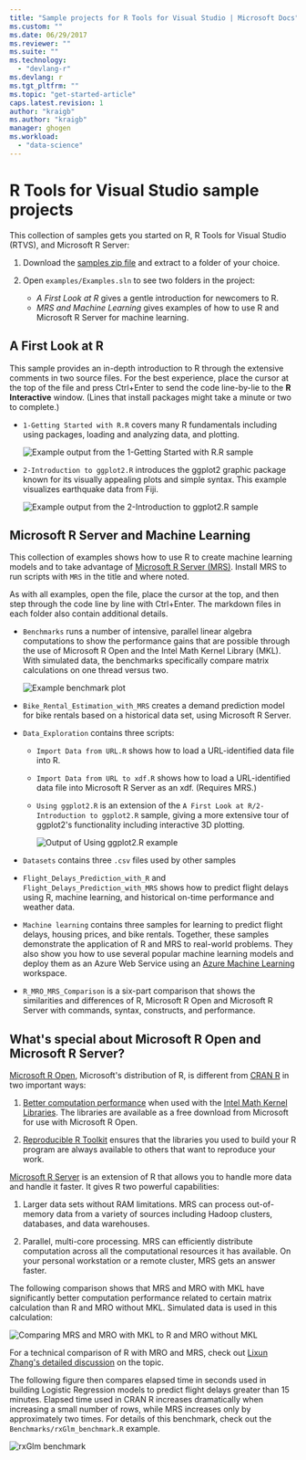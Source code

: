 ```yaml
---
title: "Sample projects for R Tools for Visual Studio | Microsoft Docs"
ms.custom: ""
ms.date: 06/29/2017
ms.reviewer: ""
ms.suite: ""
ms.technology: 
  - "devlang-r"
ms.devlang: r
ms.tgt_pltfrm: ""
ms.topic: "get-started-article"
caps.latest.revision: 1
author: "kraigb"
ms.author: "kraigb"
manager: ghogen
ms.workload: 
  - "data-science"
---
```


# R Tools for Visual Studio sample projects

This collection of samples gets you started on R, R Tools for Visual Studio (RTVS), and Microsoft R Server:

1. Download the [samples zip file](https://github.com/Microsoft/RTVS-docs/archive/master.zip) and extract to a folder of your choice.
1. Open `examples/Examples.sln` to see two folders in the project:

    - *A First Look at R* gives a gentle introduction for newcomers to R.
    - *MRS and Machine Learning* gives examples of how to use R and Microsoft R Server for machine learning.

## A First Look at R

This sample provides an in-depth introduction to R through the extensive comments in two source files. For the best experience, place the cursor at the top of the file and press Ctrl+Enter to send the code line-by-lie to the **R Interactive** window. (Lines that install packages might take a minute or two to complete.)

- `1-Getting Started with R.R` covers many R fundamentals including using packages, loading and analyzing data, and plotting.

    ![Example output from the 1-Getting Started with R.R sample](media/samples-getting-started-output.png)

- `2-Introduction to ggplot2.R` introduces the ggplot2 graphic package known for its visually appealing plots and simple syntax. This example visualizes earthquake data from Fiji.

    ![Example output from the 2-Introduction to ggplot2.R sample](media/samples-ggplot-output.png)

## Microsoft R Server and Machine Learning

This collection of examples shows how to use R to create machine learning models and to take advantage of [Microsoft R Server (MRS)](http://aka.ms/rtvs-msft-r). Install MRS to run scripts with `MRS` in the title and where noted.

As with all examples, open the file, place the cursor at the top, and then step through the code line by line with Ctrl+Enter. The markdown files in each folder also contain additional details.

- `Benchmarks` runs a number of intensive, parallel linear algebra computations to show the performance gains that are possible through the use of Microsoft R Open and the Intel Math Kernel Library (MKL). With simulated data, the benchmarks specifically compare matrix calculations on one thread versus two.

    ![Example benchmark plot](media/samples-mro-benchmark-plot.png)

- `Bike_Rental_Estimation_with_MRS` creates a demand prediction model for bike rentals based on a historical data set, using Microsoft R Server. 

- `Data_Exploration` contains three scripts:

  - `Import Data from URL.R` shows how to load a URL-identified data file into R.
  - `Import Data from URL to xdf.R` shows how to load a URL-identified data file into Microsoft R Server as an xdf. (Requires MRS.)
  - `Using ggplot2.R` is an extension of the `A First Look at R/2-Introduction to ggplot2.R` sample, giving a more extensive tour of ggplot2's functionality including interactive 3D plotting.

      ![Output of Using ggplot2.R example](media/samples-3d-interactive.png)

- `Datasets` contains three `.csv` files used by other samples
- `Flight_Delays_Prediction_with_R` and `Flight_Delays_Prediction_with_MRS` shows how to predict flight delays using R, machine learning, and historical on-time performance and weather data. 
- `Machine learning` contains three samples for learning to predict flight delays, housing prices, and bike rentals. Together, these samples demonstrate the application of R and MRS to real-world problems. They also show you how to use several popular machine learning models and deploy them as an Azure Web Service using an [Azure Machine Learning](https://azure.microsoft.com/services/machine-learning/) workspace.

- `R_MRO_MRS_Comparison` is a six-part comparison that shows the similarities and differences of R, Microsoft R Open and Microsoft R Server with commands, syntax, constructs, and performance.

## What's special about Microsoft R Open and Microsoft R Server?

[Microsoft R Open](http://aka.ms/rtvs-r-open), Microsoft's distribution of R, is different from [CRAN R](https://cran.r-project.org/) in two important ways:

1. [Better computation performance](https://mran.revolutionanalytics.com/rro/#intelmkl1) when used with the [Intel Math Kernel Libraries](https://software.intel.com/intel-mkl). The libraries are available as a free download from Microsoft for use with Microsoft R Open.

1. [Reproducible R Toolkit](https://mran.revolutionanalytics.com/rro/#reproducibility) ensures that the libraries you used to build your R program are always available to others that want to reproduce your work.

[Microsoft R Server](http://aka.ms/rtvs-msft-r) is an extension of R that allows you to handle more data and handle it faster. It gives R two powerful capabilities:

1. Larger data sets without RAM limitations. MRS can process out-of-memory data from a variety of sources including Hadoop clusters, databases, and data warehouses.

1. Parallel, multi-core processing. MRS can efficiently distribute computation across all the computational resources it has available. On your personal workstation or a remote cluster, MRS gets an answer faster.

The following comparison shows that MRS and MRO with MKL have significantly better computation performance related to certain matrix calculation than R and MRO without MKL. Simulated data is used in this calculation:

![Comparing MRS and MRO with MKL to R and MRO without MKL](media/samples-speed-comparison.png)

For a technical comparison of R with MRO and MRS, check out [Lixun Zhang's detailed discussion](http://htmlpreview.github.io/?https://github.com/lixzhang/R-MRO-MRS/blob/master/Introduction_to_MRO_and_MRS.html) on the topic.

The following figure then compares elapsed time in seconds used in building Logistic Regression models to predict flight delays greater than 15 minutes.  Elapsed time used in CRAN R increases dramatically when increasing a small number of rows, while MRS increases only by approximately two times. For details of this benchmark, check out the `Benchmarks/rxGlm_benchmark.R` example.

![rxGlm benchmark](media/samples-rxGLM-benchmark.png)
